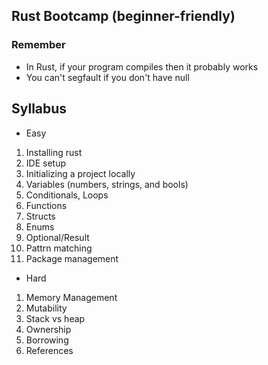 ## Rust Bootcamp (beginner-friendly)

### Remember
- In Rust, if your program compiles then it probably works
- You can't segfault if you don't have null

## Syllabus
- Easy
1. Installing rust
2. IDE setup
3. Initializing a project locally
4. Variables (numbers, strings, and bools)
5. Conditionals, Loops
6. Functions
7. Structs
8. Enums
9. Optional/Result
10. Pattrn matching
11. Package management
- Hard
1. Memory Management
2. Mutability
3. Stack vs heap
4. Ownership
5. Borrowing
6. References